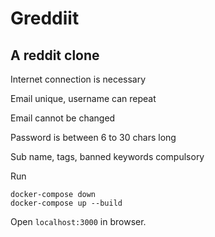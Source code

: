 # Greddiit

## A reddit clone

Internet connection is necessary

Email unique, username can repeat

Email cannot be changed	

Password is between 6 to 30 chars long

Sub name, tags, banned keywords compulsory

Run 

```
docker-compose down
docker-compose up --build 
```

Open `localhost:3000` in browser.